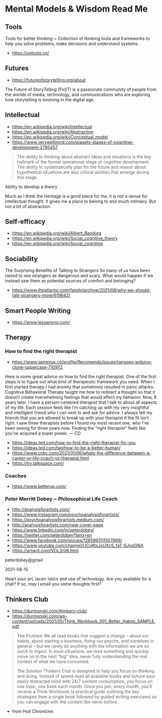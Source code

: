 # Mental Models & Wisdom Read Me

## Tools

Tools for better thinking ~ Collection of thinking tools and frameworks to help you solve problems, make decisions and understand systems.
* https://untools.co/

## Futures

* https://futureofstorytelling.org/about

The Future of StoryTelling (FoST) is a passionate community of people from the worlds of media, technology, and communications who are exploring how storytelling is evolving in the digital age.

## Intellectual

* https://en.wikipedia.org/wiki/Intellectual
* https://en.wikipedia.org/wiki/Abstraction
* https://en.wikipedia.org/wiki/Conceptual_model
* https://www.verywellmind.com/piagets-stages-of-cognitive-development-2795457

>The ability to thinking about abstract ideas and situations is the key hallmark of the formal operational stage of cognitive development. The ability to systematically plan for the future and reason about hypothetical situations are also critical abilities that emerge during this stage.

Ability to develop a theory

Much as I think the Heritage is a good place for me, it is not a venue for intellectual thought. It gives me a place to belong to and much intimacy. But not a lot of abstraction.


## Self-efficacy

* https://en.wikipedia.org/wiki/Albert_Bandura
* https://en.wikipedia.org/wiki/Social_cognitive_theory
* https://en.wikipedia.org/wiki/Social_cognition



## Sociability

The Surprising Benefits of Talking to Strangers
So many of us have been raised to see strangers as dangerous and scary. What would happen if we instead saw them as potential sources of comfort and belonging?

* https://www.theatlantic.com/family/archive/2021/08/why-we-should-talk-strangers-more/619642/



## Smart People Writing

* https://www.lesswrong.com/


## Therapy


### How to find the right therapist

* https://www.getrevue.co/profile/Recomendo/issues/tangoes-arduino-clone-uppercase-710972

Here is some great advice on how to find the right therapist. One of the first steps is to figure out what kind of therapeutic framework you need. When I first started therapy I had anxiety that sometimes resulted in panic attacks. Cognitive Behavioral Therapy taught me how to redirect a thought so that it doesn’t create overwhelming feelings that would affect my behavior. Now, 8 years later, I have a person-centered therapist that I talk to about all aspects of my life. Each session feels like I’m catching up with my very insightful and intelligent friend who I can vent to and ask for advice. I always tell my friends that you are allowed to break up with your therapist if the fit isn’t right. I saw three therapists before I found my most recent one, who I’ve been seeing for three years now. Finding the “right therapist” feels like you’ve acquired a super power. — CD

* https://ideas.ted.com/how-to-find-the-right-therapist-for-you
* https://ideas.ted.com/tag/how-to-be-a-better-human/
* https://www.cnbc.com/2021/01/06/whats-the-difference-between-a-career-or-life-coach-vs-therapist.html
* https://try.talkspace.com/


### Coaches

* https://www.betterup.com/


### Peter Merritt Dobey ~ Philosophical Life Coach

* http://analysisforartists.com/
* https://www.instagram.com/psychoanalysisforartists/
* https://psychoanalysisforartists.medium.com/
* http://analysisforartists.com/new-cover-page
* https://www.linkedin.com/in/peterdobey/
* https://twitter.com/peterdobey?lang=en
* https://www.facebook.com/groups/1285861111557699/
* https://www.youtube.com/channel/UCvKtsJxUXcS_faT-GJyoGNA
* https://artwrit.com/VOL3/08.html

peterdobey@gmail

2021-08-15

Heart your art, lacan-istics and use of technology.
Are you available for a chat? If so, may I email you some thoughts first?


## Thinkers Club

* https://durmonski.com/thinkers-club/
* https://durmonski.com/wp-content/uploads/2021/05/Think_Workbook_001_Better_Habits_SAMPLE.pdf

>The Problem
>We all read books that suggest a change – about our habits, about starting a business, fixing our psyche, and ourselves in general – but we rarely do anything with the information we are so quick to ingest. In most situations, we read something and quickly move on to the next “big” idea, never fully understanding the real context of what we have consumed.
>
>The Solution
>Thinkers Club is designed to help you focus on thinking and doing. Instead of speed-read all available books and torture your easily distracted mind with 24/7 content consumption, you focus on one topic, one book each month. Once you join, every month, you’ll receive a Think Workbook (a practical guide outlining the key strategies from a single book followed by guided writing exercises) so you can engage with the content like never before.

* from Huit Chronicles

